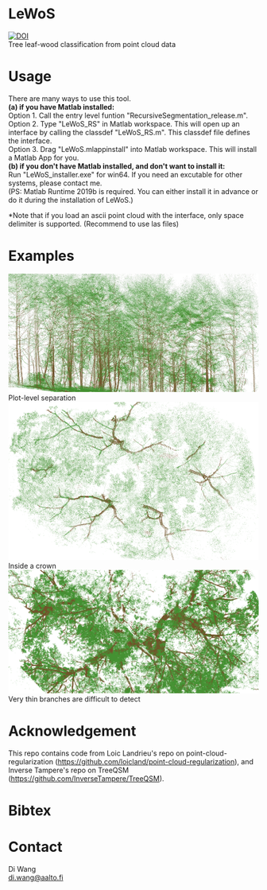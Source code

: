 # LeWoS <br/> 
[![DOI](https://zenodo.org/badge/202789309.svg)](https://zenodo.org/badge/latestdoi/202789309) <br/> 
Tree leaf-wood classification from point cloud data <br/> 

# Usage<br/> 
There are many ways to use this tool.<br/> 
**(a) if you have Matlab installed:**<br/>
Option 1. Call the entry level funtion "RecursiveSegmentation_release.m".<br/> 
Option 2. Type "LeWoS_RS" in Matlab workspace. This will open up an interface by calling the classdef "LeWoS_RS.m". This classdef file defines the interface.<br/> 
Option 3. Drag "LeWoS.mlappinstall" into Matlab workspace. This will install a Matlab App for you. <br/> 
**(b) if you don't have Matlab installed, and don't want to install it:**<br/>
Run "LeWoS_installer.exe" for win64. If you need an excutable for other systems, please contact me.<br/> (PS: Matlab Runtime 2019b is required. You can either install it in advance or do it during the installation of LeWoS.)

*Note that if you load an ascii point cloud with the interface, only space delimiter is supported. (Recommend to use las files)

# Examples
![example 1](plot.png)
Plot-level separation<br/>
![example 2](crown.png)
Inside a crown
![example 3](e3.png)
Very thin branches are difficult to detect

# Acknowledgement
This repo contains code from Loic Landrieu's repo on point-cloud-regularization (https://github.com/loicland/point-cloud-regularization), and Inverse Tampere's repo on TreeQSM (https://github.com/InverseTampere/TreeQSM).

# Bibtex

# Contact
Di Wang<br/> 
di.wang@aalto.fi
